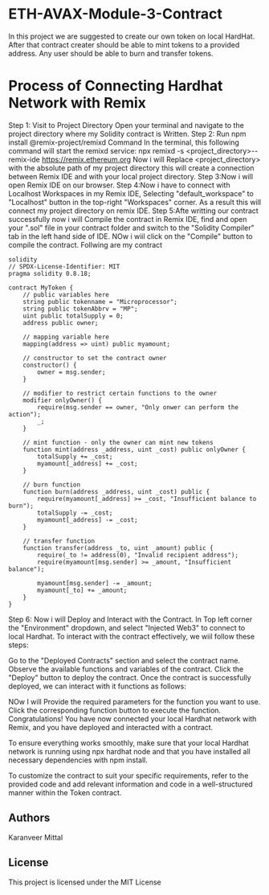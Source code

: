 # ETH-AVAX-Module-3-Contract
In this project we are suggested to create our own token on local HardHat. After that contract creater  should be able to mint tokens to a provided address. Any user should be able to burn and transfer tokens.

# Process of Connecting Hardhat Network with Remix
Step 1: Visit to  Project Directory Open your terminal and navigate to the project directory where my Solidity contract is Written.
Step 2: Run npm install @remix-project/remixd Command In the terminal, this  following command will start the remixd service:
npx remixd -s <project_directory>--remix-ide https://remix.ethereum.org
Now i will Replace <project_directory> with the absolute path of my project directory this will create a connection between Remix IDE and with your local project directory.
Step 3:Now i will open Remix IDE on our browser.
Step 4:Now i have to connect with Localhost Workspaces in my Remix IDE, Selecting "default_workspace" to "Localhost" button in the top-right "Workspaces" corner. As a result this will connect my  project directory on remix IDE.
Step 5:Afte writting our contract successfully now i will  Compile the contract in Remix IDE, find and open your ".sol" file in your contract folder and switch to the "Solidity Compiler" tab in the left hand side of IDE. NOw i wiil  click on the "Compile" button to compile the contract.
Follwing are my contract
```
solidity
// SPDX-License-Identifier: MIT
pragma solidity 0.8.18;

contract MyToken {
    // public variables here
    string public tokenname = "Microprocessor";
    string public tokenAbbrv = "MP";
    uint public totalSupply = 0;
    address public owner;

    // mapping variable here
    mapping(address => uint) public myamount;

    // constructor to set the contract owner
    constructor() {
        owner = msg.sender;
    }

    // modifier to restrict certain functions to the owner
    modifier onlyOwner() {
        require(msg.sender == owner, "Only onwer can perform the action");
        _;
    }

    // mint function - only the owner can mint new tokens
    function mint(address _address, uint _cost) public onlyOwner {
        totalSupply += _cost;
        myamount[_address] += _cost;
    } 

    // burn function
    function burn(address _address, uint _cost) public {
        require(myamount[_address] >= _cost, "Insufficient balance to burn");
        totalSupply -= _cost;
        myamount[_address] -= _cost;
    }

    // transfer function
    function transfer(address _to, uint _amount) public {
        require(_to != address(0), "Invalid recipient address");
        require(myamount[msg.sender] >= _amount, "Insufficient balance");

        myamount[msg.sender] -= _amount;
        myamount[_to] += _amount;
    }
}
```
Step 6: Now i will Deploy and Interact with the Contract. In Top left corner the "Environment" dropdown, and  select "Injected Web3" to connect to local Hardhat.
To interact with the contract effectively, we wiil follow these steps:

Go to the "Deployed Contracts" section and select the contract name.
Observe the available functions and variables of the contract.
Click the "Deploy" button to deploy the contract.
Once the contract is successfully deployed, we can interact with it functions as follows:

NOw I will Provide the required parameters for the function you want to use.
Click the corresponding function button to execute the function.
Congratulations! You have now connected your local Hardhat network with Remix, and you have deployed and interacted with a contract.

To ensure everything works smoothly, make sure that your local Hardhat network is running using npx hardhat node and that you have installed all necessary dependencies with npm install.

To customize the contract to suit your specific requirements, refer to the provided code and add relevant information and code in a well-structured manner within the Token contract.

## Authors
Karanveer Mittal

## License

This project is licensed under the MIT License
